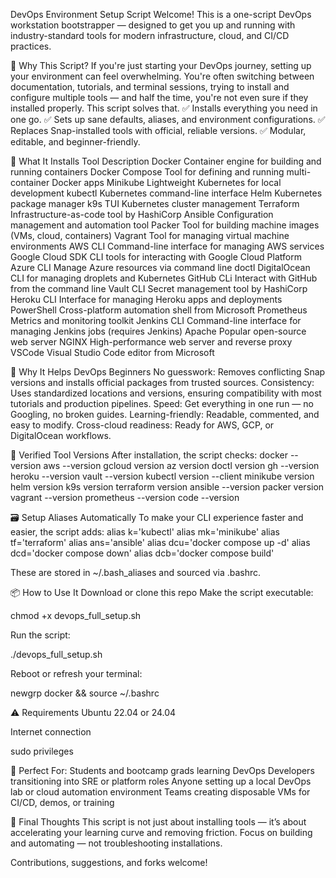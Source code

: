 DevOps Environment Setup Script
Welcome! This is a one-script DevOps workstation bootstrapper — designed to get you up and running with industry-standard tools for modern infrastructure, cloud, and CI/CD practices.

📌 Why This Script?
If you're just starting your DevOps journey, setting up your environment can feel overwhelming. You're often switching between documentation, tutorials, and terminal sessions, trying to install and configure multiple tools — and half the time, you're not even sure if they installed properly.
This script solves that.
✅ Installs everything you need in one go.
✅ Sets up sane defaults, aliases, and environment configurations.
✅ Replaces Snap-installed tools with official, reliable versions.
✅ Modular, editable, and beginner-friendly.



💠 What It Installs
Tool
Description
Docker
Container engine for building and running containers
Docker Compose
Tool for defining and running multi-container Docker apps
Minikube
Lightweight Kubernetes for local development
kubectl
Kubernetes command-line interface
Helm
Kubernetes package manager
k9s
TUI Kubernetes cluster management
Terraform
Infrastructure-as-code tool by HashiCorp
Ansible
Configuration management and automation tool
Packer
Tool for building machine images (VMs, cloud, containers)
Vagrant
Tool for managing virtual machine environments
AWS CLI
Command-line interface for managing AWS services
Google Cloud SDK
CLI tools for interacting with Google Cloud Platform
Azure CLI
Manage Azure resources via command line
doctl
DigitalOcean CLI for managing droplets and Kubernetes
GitHub CLi
Interact with GitHub from the command line
Vault CLI
Secret management tool by HashiCorp
Heroku CLI
Interface for managing Heroku apps and deployments
PowerShell
Cross-platform automation shell from Microsoft
Prometheus
Metrics and monitoring toolkit
Jenkins CLI
Command-line interface for managing Jenkins jobs (requires Jenkins)
Apache
Popular open-source web server
NGINX
High-performance web server and reverse proxy
VSCode
Visual Studio Code editor from Microsoft


🧠 Why It Helps DevOps Beginners
No guesswork: Removes conflicting Snap versions and installs official packages from trusted sources.
Consistency: Uses standardized locations and versions, ensuring compatibility with most tutorials and production pipelines.
Speed: Get everything in one run — no Googling, no broken guides.
Learning-friendly: Readable, commented, and easy to modify.
Cross-cloud readiness: Ready for AWS, GCP, or DigitalOcean workflows.



🔪 Verified Tool Versions
After installation, the script checks:
docker --version
aws --version
gcloud version
az version
doctl version
gh --version
heroku --version
vault --version
kubectl version --client
minikube version
helm version
k9s version
terraform version
ansible --version
packer version
vagrant --version
prometheus --version
code --version


🗃️ Setup Aliases Automatically
To make your CLI experience faster and easier, the script adds:
alias k='kubectl'
alias mk='minikube'
alias tf='terraform'
alias ans='ansible'
alias dcu='docker compose up -d'
alias dcd='docker compose down'
alias dcb='docker compose build'

These are stored in ~/.bash_aliases and sourced via .bashrc.

📦 How to Use It
Download or clone this repo
Make the script executable:

 chmod +x devops_full_setup.sh

Run the script:

 ./devops_full_setup.sh

Reboot or refresh your terminal:

 newgrp docker && source ~/.bashrc

⚠️ Requirements
Ubuntu 22.04 or 24.04


Internet connection


sudo privileges



📣 Perfect For:
Students and bootcamp grads learning DevOps
Developers transitioning into SRE or platform roles
Anyone setting up a local DevOps lab or cloud automation environment
Teams creating disposable VMs for CI/CD, demos, or training



📌 Final Thoughts
This script is not just about installing tools — it’s about accelerating your learning curve and removing friction. Focus on building and automating — not troubleshooting installations.

Contributions, suggestions, and forks welcome!
